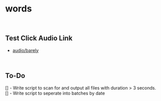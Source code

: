 # words

<br/>

## Test Click Audio Link

- [audio/barely](./audio/barely.wav)

<br/>

## To-Do

[] - Write script to scan for and output all files with duration > 3 seconds.  
[] - Write script to seperate into batches by date
